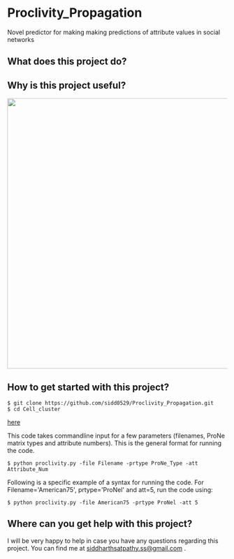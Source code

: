 # Proclivity_Propagation
Novel predictor for making making predictions of attribute values in social networks

## What does this project do?


## Why is this project useful?

<img src="https://user-images.githubusercontent.com/26308648/51215393-cd783100-18ee-11e9-88db-b58df3719fbd.png" width="620">


## How to get started with this project?
```
$ git clone https://github.com/sidd0529/Proclivity_Propagation.git
$ cd Cell_cluster
```

[here](https://drive.google.com/drive/folders/1wPF1eSdj-44O3snk03N4w1yk8TCi09Mc?usp=sharing)

This code takes commandline input for a few parameters (filenames, ProNe matrix types and attribute numbers). This is the general format for running the code.
```
$ python proclivity.py -file Filename -prtype ProNe_Type -att Attribute_Num
```

Following is a specific example of a syntax for running the code. For Filename='American75', prtype='ProNel' and att=5, run the code using:
```
$ python proclivity.py -file American75 -prtype ProNel -att 5
```



## Where can you get help with this project?
I will be very happy to help in case you have any questions regarding this project. You can find me at siddharthsatpathy.ss@gmail.com .

